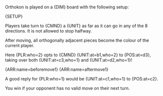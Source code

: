 Orthokon is played on a {DIM} board with the following setup:

{SETUP}

Players take turn to {CMND} a {UNIT} as far as it can go in any of the 8 directions. It is not allowed to stop halfway.

After moving, all orthogonally adjacent pieces become the colour of the current player.

<div class="md-example">

Here {PLR:who=2} opts to {CMND} {UNIT:at=b1,who=2} to {POS:at=d3}, taking over both {UNIT:at=c3,who=1} and {UNIT:at=d2,who=1}!

<div class="md-2col">
{ARR:name=beforemove1}
{ARR:name=aftermove1}
</div>

A good reply for {PLR:who=1} would be {UNIT:at=c1,who=1} to {POS:at=c2}.

</div>

You win if your opponent has no valid move on their next turn.
